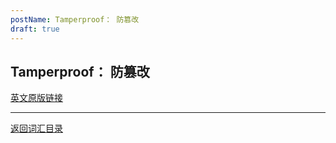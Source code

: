 ```yaml
---
postName: Tamperproof： 防篡改
draft: true
---
```

## Tamperproof： 防篡改



[英文原版链接](https://wiki.internetcomputer.org/wiki/Glossary)

---
[返回词汇目录](../glossary)